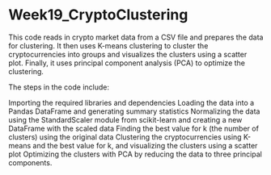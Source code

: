 # Week19_CryptoClustering

This code reads in crypto market data from a CSV file and prepares the data for clustering. It then uses K-means clustering to cluster the cryptocurrencies into groups and visualizes the clusters using a scatter plot. Finally, it uses principal component analysis (PCA) to optimize the clustering.

The steps in the code include:

Importing the required libraries and dependencies
Loading the data into a Pandas DataFrame and generating summary statistics
Normalizing the data using the StandardScaler module from scikit-learn and creating a new DataFrame with the scaled data
Finding the best value for k (the number of clusters) using the original data
Clustering the cryptocurrencies using K-means and the best value for k, and visualizing the clusters using a scatter plot
Optimizing the clusters with PCA by reducing the data to three principal components.
